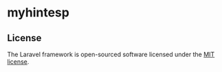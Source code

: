 <h1>myhintesp</h1>
<a></a>

## License

The Laravel framework is open-sourced software licensed under the [MIT license](https://opensource.org/licenses/MIT).
